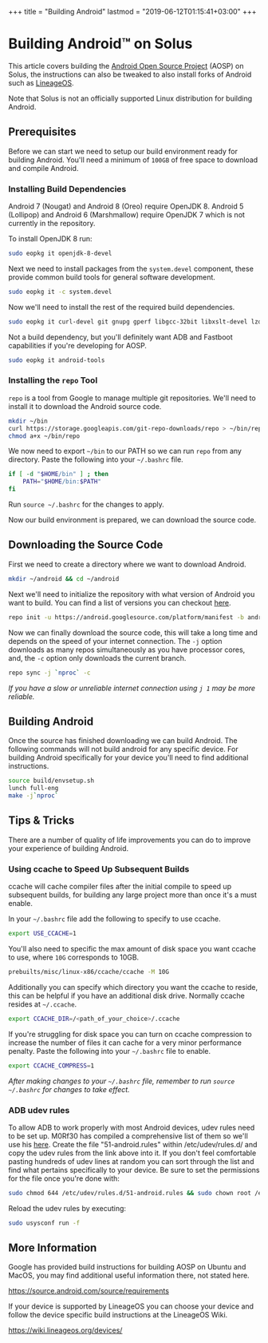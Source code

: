 +++
title = "Building Android"
lastmod = "2019-06-12T01:15:41+03:00"
+++
# Building Android™ on Solus

This article covers building the [Android Open Source Project](https://www.android.com/) (AOSP) on Solus, the instructions can also be tweaked to also install forks of Android such as [LineageOS](https://lineageos.org/).

Note that Solus is not an officially supported Linux distribution for building Android.

## Prerequisites

Before we can start we need to setup our build environment ready for building Android. You'll need a minimum of `100GB` of free space to download and compile Android.

### Installing Build Dependencies

Android 7 (Nougat) and Android 8 (Oreo) require OpenJDK 8. Android 5 (Lollipop) and Android 6 (Marshmallow) require OpenJDK 7 which is not currently in the repository.

To install OpenJDK 8 run:

``` bash
sudo eopkg it openjdk-8-devel  
```

Next we need to install packages from the `system.devel` component, these provide common build tools for general software development.

``` bash
sudo eopkg it -c system.devel 
```

Now we'll need to install the rest of the required build dependencies.

``` bash
sudo eopkg it curl-devel git gnupg gperf libgcc-32bit libxslt-devel lzop ncurses-32bit-devel ncurses-devel readline-32bit-devel rsync schedtool sdl1-devel squashfs-tools unzip wxwidgets-devel zip zlib-32bit-devel
```

Not a build dependency, but you'll definitely want ADB and Fastboot capabilities if you're developing for AOSP.
``` bash
sudo eopkg it android-tools
```

### Installing the `repo` Tool

`repo` is a tool from Google to manage multiple git repositories. We'll need to install it to download the Android source code.

``` bash
mkdir ~/bin 
curl https://storage.googleapis.com/git-repo-downloads/repo > ~/bin/repo 
chmod a+x ~/bin/repo 
```

We now need to export `~/bin` to our PATH so we can run `repo` from any directory. Paste the following into your `~/.bashrc` file.

``` bash
if [ -d "$HOME/bin" ] ; then
    PATH="$HOME/bin:$PATH"
fi
```

Run `source ~/.bashrc` for the changes to apply.

Now our build environment is prepared, we can download the source code.

## Downloading the Source Code

First we need to create a directory where we want to download Android.

``` bash
mkdir ~/android && cd ~/android
```

Next we'll need to initialize the repository with what version of Android you want to build. You can find a list of versions you can checkout [here](https://source.android.com/source/build-numbers#source-code-tags-and-builds).

``` bash
repo init -u https://android.googlesource.com/platform/manifest -b android-8.0.0_r34 
```

Now we can finally download the source code, this will take a long time and depends on the speed of your internet connection. The `-j` option downloads as many repos simultaneously as you have processor cores, and, the `-c` option only downloads the current branch.

``` bash
repo sync -j `nproc` -c
```

*If you have a slow or unreliable internet connection using `j 1` may be more reliable.*

## Building Android

Once the source has finished downloading we can build Android. The following commands will not build android for any specific device. For building Android specifically for your device you'll need to find additional instructions.

``` bash
source build/envsetup.sh
lunch full-eng
make -j`nproc`
```

## Tips & Tricks

There are a number of quality of life improvements you can do to improve your experience of building Android.

### Using ccache to Speed Up Subsequent Builds

ccache will cache compiler files after the initial compile to speed up subsequent builds, for building any large project more than once it's a must enable.

In your `~/.bashrc` file add the following to specify to use ccache.

``` bash
export USE_CCACHE=1
```

You'll also need to specific the max amount of disk space you want ccache to use, where `10G` corresponds to 10GB.

``` bash
prebuilts/misc/linux-x86/ccache/ccache -M 10G
```

Additionally you can specify which directory you want the ccache to reside, this can be helpful if you have an additional disk drive. Normally ccache resides at `~/.ccache`.

``` bash
export CCACHE_DIR=/<path_of_your_choice>/.ccache 
```

If you're struggling for disk space you can turn on ccache compression to increase the number of files it can cache for a very minor performance penalty. Paste the following into your `~/.bashrc` file to enable.

``` bash
export CCACHE_COMPRESS=1
```

*After making changes to your `~/.bashrc` file, remember to run `source ~/.bashrc` for changes to take effect.*

### ADB udev rules
To allow ADB to work properly with most Android devices, udev rules need to be set up. M0Rf30 has compiled a comprehensive list of them so we'll use his [here](https://raw.githubusercontent.com/M0Rf30/android-udev-rules/master/51-android.rules).
Create the file "51-android.rules" within /etc/udev/rules.d/ and copy the udev rules from the link above into it. If you don't feel comfortable pasting hundreds of udev lines at random you can sort through the list and find what pertains specifically to your device.
Be sure to set the permissions for the file once you're done with:
``` bash
sudo chmod 644 /etc/udev/rules.d/51-android.rules && sudo chown root /etc/udev/rules.d/51-android.rules
```
Reload the udev rules by executing:
``` bash
sudo usysconf run -f
```

## More Information

Google has provided build instructions for building AOSP on Ubuntu and MacOS, you may find additional useful information there, not stated here.

https://source.android.com/source/requirements

If your device is supported by LineageOS you can choose your device and follow the device specific build instructions at the LineageOS Wiki.

https://wiki.lineageos.org/devices/
